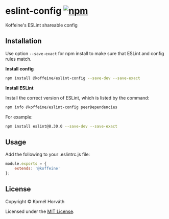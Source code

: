 <h1>
	eslint-config
	<a href="https://www.npmjs.com/package/@koffeine/eslint-config"><img alt="npm" src="https://img.shields.io/npm/v/@koffeine/eslint-config"></a>
</h1>

Koffeine's ESLint shareable config

## Installation

Use option `--save-exact` for npm install to make sure that ESLint and config rules match.

__Install config__

```sh
npm install @koffeine/eslint-config --save-dev --save-exact
```

__Install ESLint__

Install the correct version of ESLint, which is listed by the command:

```sh
npm info @koffeine/eslint-config peerDependencies
```

For example:

```sh
npm install eslint@8.30.0 --save-dev --save-exact
```

## Usage

Add the following to your .eslintrc.js file:

```js
module.exports = {
    extends: '@koffeine'
};
```

## License

Copyright © Kornél Horváth

Licensed under the [MIT License](https://raw.githubusercontent.com/koffeine/eslint-config/master/LICENSE).
